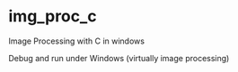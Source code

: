 # img_proc_c
Image Processing with C in windows

Debug and run under Windows (virtually image processing)
